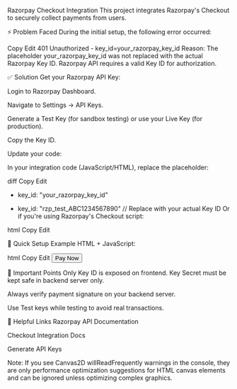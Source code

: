 Razorpay Checkout Integration
This project integrates Razorpay's Checkout to securely collect payments from users.

⚡ Problem Faced
During the initial setup, the following error occurred:

Copy
Edit
401 Unauthorized - key_id=your_razorpay_key_id
Reason:
The placeholder your_razorpay_key_id was not replaced with the actual Razorpay Key ID. Razorpay API requires a valid Key ID for authorization.

✅ Solution
Get your Razorpay API Key:

Login to Razorpay Dashboard.

Navigate to Settings → API Keys.

Generate a Test Key (for sandbox testing) or use your Live Key (for production).

Copy the Key ID.

Update your code:

In your integration code (JavaScript/HTML), replace the placeholder:

diff
Copy
Edit
- key_id: "your_razorpay_key_id"
+ key_id: "rzp_test_ABC1234567890" // Replace with your actual Key ID
Or if you're using Razorpay's Checkout script:

html
Copy
Edit
<script src="https://checkout.razorpay.com/v1/checkout.js"
    data-key="rzp_test_ABC1234567890"
    data-amount="50000"
    data-currency="INR"
    ...
></script>
🚀 Quick Setup Example
HTML + JavaScript:

html
Copy
Edit
<button id="payBtn">Pay Now</button>

<script src="https://checkout.razorpay.com/v1/checkout.js"></script>
<script>
  document.getElementById('payBtn').onclick = function (e) {
    var options = {
      key: "rzp_test_ABC1234567890", // Your Razorpay Key ID
      amount: 50000, // Amount is in currency subunits. 50000 = ₹500.00
      currency: "INR",
      name: "Your Company Name",
      description: "Test Transaction",
      order_id: "order_9A33XWu170gUtm", // Optional if you created order in backend
      handler: function (response){
          alert("Payment Successful. Payment ID: " + response.razorpay_payment_id);
      },
      prefill: {
          name: "Customer Name",
          email: "customer@example.com",
          contact: "9999999999"
      },
      theme: {
          color: "#3399cc"
      }
    };
    var rzp1 = new Razorpay(options);
    rzp1.open();
    e.preventDefault();
  }
</script>
📌 Important Points
Only Key ID is exposed on frontend. Key Secret must be kept safe in backend server only.

Always verify payment signature on your backend server.

Use Test keys while testing to avoid real transactions.

🔗 Helpful Links
Razorpay API Documentation

Checkout Integration Docs

Generate API Keys

Note: If you see Canvas2D willReadFrequently warnings in the console, they are only performance optimization suggestions for HTML canvas elements and can be ignored unless optimizing complex graphics.


